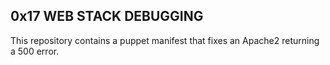 ## 0x17 WEB STACK DEBUGGING
This repository contains a puppet manifest that fixes an Apache2
returning a 500 error.
